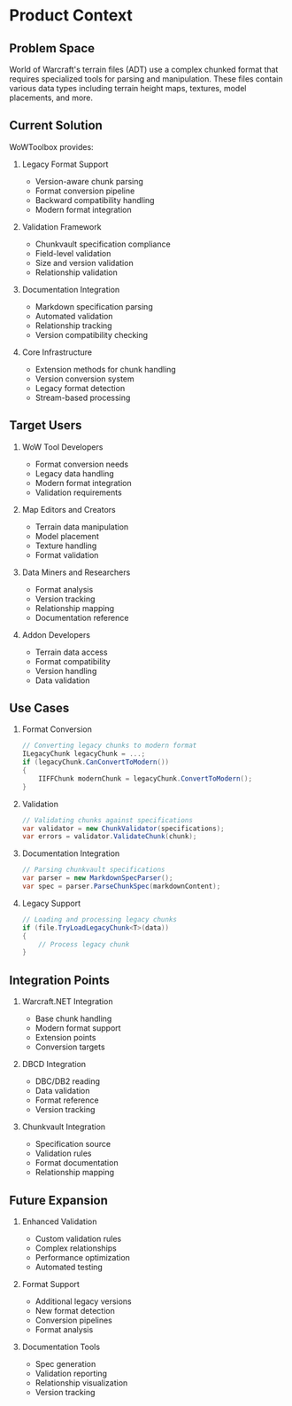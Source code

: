 # Product Context

## Problem Space
World of Warcraft's terrain files (ADT) use a complex chunked format that requires specialized tools for parsing and manipulation. These files contain various data types including terrain height maps, textures, model placements, and more.

## Current Solution
WoWToolbox provides:

1. Legacy Format Support
   - Version-aware chunk parsing
   - Format conversion pipeline
   - Backward compatibility handling
   - Modern format integration

2. Validation Framework
   - Chunkvault specification compliance
   - Field-level validation
   - Size and version validation
   - Relationship validation

3. Documentation Integration
   - Markdown specification parsing
   - Automated validation
   - Relationship tracking
   - Version compatibility checking

4. Core Infrastructure
   - Extension methods for chunk handling
   - Version conversion system
   - Legacy format detection
   - Stream-based processing

## Target Users
1. WoW Tool Developers
   - Format conversion needs
   - Legacy data handling
   - Modern format integration
   - Validation requirements

2. Map Editors and Creators
   - Terrain data manipulation
   - Model placement
   - Texture handling
   - Format validation

3. Data Miners and Researchers
   - Format analysis
   - Version tracking
   - Relationship mapping
   - Documentation reference

4. Addon Developers
   - Terrain data access
   - Format compatibility
   - Version handling
   - Data validation

## Use Cases

1. Format Conversion
   ```csharp
   // Converting legacy chunks to modern format
   ILegacyChunk legacyChunk = ...;
   if (legacyChunk.CanConvertToModern())
   {
       IIFFChunk modernChunk = legacyChunk.ConvertToModern();
   }
   ```

2. Validation
   ```csharp
   // Validating chunks against specifications
   var validator = new ChunkValidator(specifications);
   var errors = validator.ValidateChunk(chunk);
   ```

3. Documentation Integration
   ```csharp
   // Parsing chunkvault specifications
   var parser = new MarkdownSpecParser();
   var spec = parser.ParseChunkSpec(markdownContent);
   ```

4. Legacy Support
   ```csharp
   // Loading and processing legacy chunks
   if (file.TryLoadLegacyChunk<T>(data))
   {
       // Process legacy chunk
   }
   ```

## Integration Points

1. Warcraft.NET Integration
   - Base chunk handling
   - Modern format support
   - Extension points
   - Conversion targets

2. DBCD Integration
   - DBC/DB2 reading
   - Data validation
   - Format reference
   - Version tracking

3. Chunkvault Integration
   - Specification source
   - Validation rules
   - Format documentation
   - Relationship mapping

## Future Expansion

1. Enhanced Validation
   - Custom validation rules
   - Complex relationships
   - Performance optimization
   - Automated testing

2. Format Support
   - Additional legacy versions
   - New format detection
   - Conversion pipelines
   - Format analysis

3. Documentation Tools
   - Spec generation
   - Validation reporting
   - Relationship visualization
   - Version tracking 